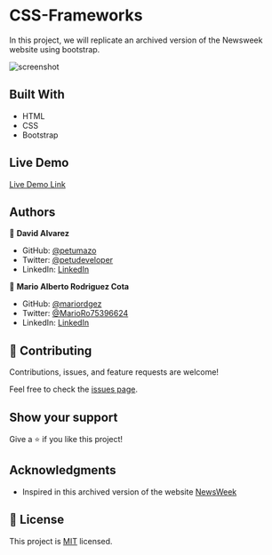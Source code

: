 # CSS-Frameworks

In this project, we will replicate an archived version of the Newsweek website using bootstrap.

![screenshot](./app_screenshot.png)

## Built With

- HTML
- CSS
- Bootstrap

## Live Demo

[Live Demo Link](https://petumazo.github.io/CSS-Frameworks/)


## Authors

👤 **David Alvarez**

- GitHub: [@petumazo](https://github.com/petumazo)
- Twitter: [@petudeveloper](https://twitter.com/petudeveloper)
- LinkedIn: [LinkedIn](https://www.linkedin.com/in/david-alvarez-mazzo-777712143/)

👤 **Mario Alberto Rodriguez Cota**

- GitHub: [@mariordgez](https://github.com/mariordgez)
- Twitter: [@MarioRo75396624](https://twitter.com/MarioRo75396624)
- LinkedIn: [LinkedIn](https://linkedin.com/in/mario-alberto-rodriguez-cota-a2860a205)

## 🤝 Contributing

Contributions, issues, and feature requests are welcome!

Feel free to check the [issues page](https://github.com/petumazo/CSS-Frameworks/issues).

## Show your support

Give a ⭐️ if you like this project!

## Acknowledgments

- Inspired in this archived version of the website [NewsWeek](https://web.archive.org/web/20210120125445/https://www.newsweek.com/)

## 📝 License

This project is [MIT](https://github.com/petumazo/CSS-Frameworks/blob/main/LICENSE.md) licensed.
